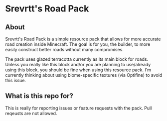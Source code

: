 # Srevrtt's Road Pack

## **About**

Srevrtt's Road Pack is a simple resource pack that allows for more accurate road creation inside Minecraft. The goal is for you, the builder, to more easily construct better roads without many compromises.

The pack uses glazed terracotta currently as its main block for roads. Unless you really like this block and/or you are planning to use/already using this block, you should be fine when using this resource pack. I'm currently thinking about using biome-specific textures (via Optifine) to avoid this issue.

## **What is this repo for?**

This is really for reporting issues or feature requests with the pack. Pull reqeusts are not allowed.
